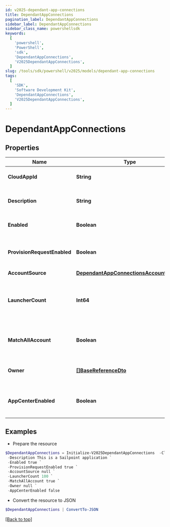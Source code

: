```yaml
---
id: v2025-dependant-app-connections
title: DependantAppConnections
pagination_label: DependantAppConnections
sidebar_label: DependantAppConnections
sidebar_class_name: powershellsdk
keywords:
  [
    'powershell',
    'PowerShell',
    'sdk',
    'DependantAppConnections',
    'V2025DependantAppConnections',
  ]
slug: /tools/sdk/powershell/v2025/models/dependant-app-connections
tags:
  [
    'SDK',
    'Software Development Kit',
    'DependantAppConnections',
    'V2025DependantAppConnections',
  ]
---
```


# DependantAppConnections

## Properties

| Name | Type | Description | Notes |
| --- | --- | --- | --- |
| **CloudAppId** | **String** | Id of the connected Application | [optional] |
| **Description** | **String** | Description of the connected Application | [optional] |
| **Enabled** | **Boolean** | Is the Application enabled | [optional] [default to $true] |
| **ProvisionRequestEnabled** | **Boolean** | Is Provisioning enabled for connected Application | [optional] [default to $true] |
| **AccountSource** | [**DependantAppConnectionsAccountSource**](dependant-app-connections-account-source) |  | [optional] |
| **LauncherCount** | **Int64** | The amount of launchers for connected Application (long type) | [optional] |
| **MatchAllAccount** | **Boolean** | Is Provisioning enabled for connected Application | [optional] [default to $false] |
| **Owner** | [**[]BaseReferenceDto**](base-reference-dto) | The owner of the connected Application | [optional] |
| **AppCenterEnabled** | **Boolean** | Is App Center enabled for connected Application | [optional] [default to $false] |

## Examples

- Prepare the resource

```powershell
$DependantAppConnections = Initialize-V2025DependantAppConnections  -CloudAppId 9e3cdd80edf84f119327df8bbd5bb5ac `
 -Description This is a Sailpoint application `
 -Enabled true `
 -ProvisionRequestEnabled true `
 -AccountSource null `
 -LauncherCount 100 `
 -MatchAllAccount true `
 -Owner null `
 -AppCenterEnabled false
```

- Convert the resource to JSON

```powershell
$DependantAppConnections | ConvertTo-JSON
```

[[Back to top]](#)
